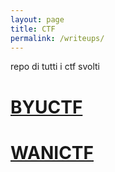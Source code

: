 ```yaml
---
layout: page
title: CTF
permalink: /writeups/
---
```


repo di tutti i ctf svolti

# [BYUCTF](/writeups/byuctf/byu-ctf)

# [WANICTF](/writeups/wanictf/wanictf)
